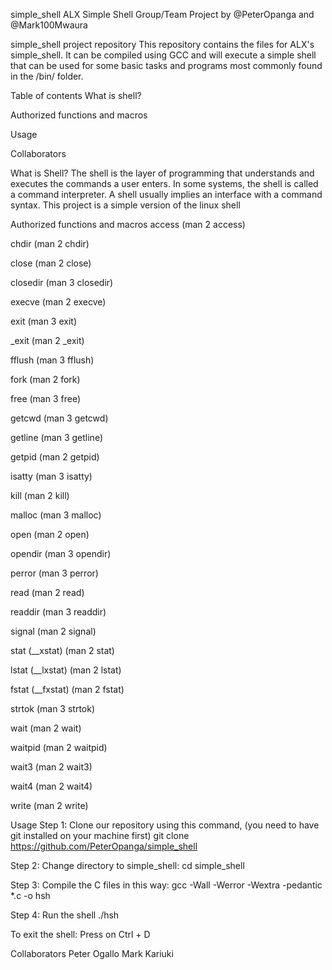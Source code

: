 simple_shell
ALX Simple Shell Group/Team Project by @PeterOpanga and @Mark100Mwaura

simple_shell project repository
This repository contains the files for ALX's simple_shell. It can be compiled using GCC and will execute a simple shell that can be used for some basic tasks and programs most commonly found in the /bin/ folder.

Table of contents
What is shell?

Authorized functions and macros

Usage

Collaborators

What is Shell?
The shell is the layer of programming that understands and executes the commands a user enters. In some systems, the shell is called a command interpreter. A shell usually implies an interface with a command syntax. This project is a simple version of the linux shell

Authorized functions and macros
access (man 2 access)

chdir (man 2 chdir)

close (man 2 close)

closedir (man 3 closedir)

execve (man 2 execve)

exit (man 3 exit)

_exit (man 2 _exit)

fflush (man 3 fflush)

fork (man 2 fork)

free (man 3 free)

getcwd (man 3 getcwd)

getline (man 3 getline)

getpid (man 2 getpid)

isatty (man 3 isatty)

kill (man 2 kill)

malloc (man 3 malloc)

open (man 2 open)

opendir (man 3 opendir)

perror (man 3 perror)

read (man 2 read)

readdir (man 3 readdir)

signal (man 2 signal)

stat (__xstat) (man 2 stat)

lstat (__lxstat) (man 2 lstat)

fstat (__fxstat) (man 2 fstat)

strtok (man 3 strtok)

wait (man 2 wait)

waitpid (man 2 waitpid)

wait3 (man 2 wait3)

wait4 (man 2 wait4)

write (man 2 write)

Usage
Step 1: Clone our repository using this command, (you need to have git installed on your machine first) git clone https://github.com/PeterOpanga/simple_shell

Step 2: Change directory to simple_shell: cd simple_shell

Step 3: Compile the C files in this way: gcc -Wall -Werror -Wextra -pedantic *.c -o hsh

Step 4: Run the shell ./hsh

To exit the shell:
Press on Ctrl + D

Collaborators
Peter Ogallo Mark Kariuki
